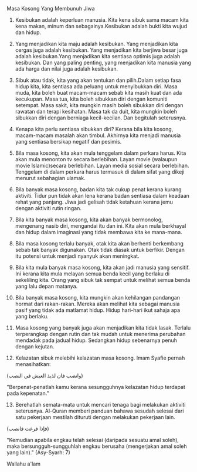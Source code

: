 Masa Kosong Yang Membunuh Jiwa

1. Kesibukan adalah keperluan manusia. Kita kena sibuk sama macam kita kena makan, minum dan sebagainya.Kesibukan adalah bukti kita wujud dan hidup.

2. Yang menjadikan kita maju adalah kesibukan. Yang menjadikan kita cergas juga adalah kesibukan. Yang menjadikan kita berjiwa besar juga adalah kesibukan.Yang menjadikan kita sentiasa optimis juga adalah kesibukan. Dan yang paling penting, yang menjadikan kita manusia yang ada harga dan nilai juga adalah
kesibukan.

3. Sibuk atau tidak, kita yang akan tentukan dan pilih.Dalam setiap fasa hidup kita, kita sentiasa ada peluang untuk menyibukkan diri. Masa muda, kita boleh buat macam-macam sebab kita masih kuat dan ada
kecukupan. Masa tua, kita boleh sibukkan diri dengan komuniti setempat. Masa sakit, kita mungkin masih boleh sibukkan diri dengan rawatan dan terapi
kesihatan. Masa tak da duit, kita mungkin boleh sibukkan diri dengan berniaga kecil-kecilan. Dan begitulah seterusnya.

4. Kenapa kita perlu sentiasa sibukkan diri? Kerana bila
kita kosong, macam-macam masalah akan timbul.
Akhirnya kita menjadi manusia yang sentiasa bersikap
negatif dan pesimis.

5. Bila masa kosong, kita akan mula tenggelam dalam perkara harus. Kita akan mula menonton tv secara berlebihan. Layan movie (walaupun movie Islamic)secara berlebihan. Layan media sosial secara
berlebihan. Tenggelam di dalam perkara harus termasuk
di dalam sifat yang dikeji menurut sebahagian ulamak.

6. Bila banyak masa kosong, badan kita tak cukup penat kerana kurang aktiviti. Tidur pun tidak akan lena kerana badan sentiasa dalam keadaan rehat yang panjang. Jiwa jadi gelisah tidak ketahuan kerana jemu dengan aktiviti rutin ringan.

7. Bila kita banyak masa kosong, kita akan banyak
bermonolog, mengenang nasib diri, mengandai itu dan ini. Kita akan mula berkhayal dan hidup dalam imaginasi yang tidak membawa kita ke mana-mana.

8. Bila masa kosong terlalu banyak, otak kita akan
berhenti berkembang sebab tak banyak digunakan. Otak
tidak diasak untuk berfikir. Dengan itu potensi untuk
menjadi nyanyuk akan meningkat.

9. Bila kita mula banyak masa kosong, kita akan jadi
manusia yang sensitif. Ini kerana kita mula melayan
semua benda kecil yang berlaku di sekeliling kita. Orang yang sibuk tak sempat untuk melihat semua benda yang lalu depan matanya.

10. Bila banyak masa kosong, kita mungkin akan
kehilangan pandangan hormat dari rakan-rakan. Mereka akan melihat kita sebagai manusia pasif yang tidak ada matlamat hidup. Hidup hari-hari ikut sahaja apa yang berlaku.

11. Masa kosong yang banyak juga akan menjadikan kita tidak lasak. Terlalu terperangkap dengan rutin dan tak mudah untuk menerima perubahan mendadak pada jadual hidup. Sedangkan hidup sebenarnya penuh dengan kejutan.

12. Kelazatan sibuk melebihi kelazatan masa kosong. Imam Syafie pernah menasihatkan:

(وانصب فان لذيذ العيش في النصب)

"Berpenat-penatlah kamu kerana sesungguhnya kelazatan hidup terdapat pada kepenatan."

13. Berehatlah semata-mata untuk mencari tenaga bagi melakukan aktiviti seterusnya. Al-Quran memberi panduan bahawa sesudah selesai dari satu pekerjaan mestilah dituruti dengan melakukan pekerjaan lain.

(فإذا فرغت فانصب)

"Kemudian apabila engkau telah selesai (daripada sesuatu amal soleh), maka bersungguh-sungguhlah engkau berusaha (mengerjakan amal soleh yang lain)." (Asy-Syarh: 7)

Wallahu a'lam